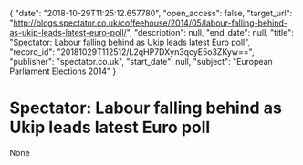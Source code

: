 {
  "date": "2018-10-29T11:25:12.657780", 
  "open_access": false, 
  "target_url": "http://blogs.spectator.co.uk/coffeehouse/2014/05/labour-falling-behind-as-ukip-leads-latest-euro-poll/", 
  "description": null, 
  "end_date": null, 
  "title": "Spectator: Labour falling behind as Ukip leads latest Euro poll", 
  "record_id": "20181029T112512/L2qHP7DXyn3qcyE5o3ZKyw==", 
  "publisher": "spectator.co.uk", 
  "start_date": null, 
  "subject": "European Parliament Elections 2014"
}

# Spectator: Labour falling behind as Ukip leads latest Euro poll

None
